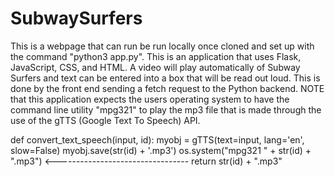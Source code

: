 # SubwaySurfers

This is a webpage that can run be run locally once cloned and set up with the command "python3 app.py". 
This is an application that uses Flask, JavaScript, CSS, and HTML. A video will play automatically of Subway Surfers and text can be entered into a box that 
will be read out loud. This is done by the front end sending a fetch request to the Python backend. NOTE that this application expects the users 
operating system to have the command line utility "mpg321" to play the mp3 file that is made through the use of the gTTS (Google Text To Speech) API.


def convert_text_speech(input, id):
    myobj = gTTS(text=input, lang='en', slow=False)
    myobj.save(str(id) + '.mp3')
    os.system("mpg321 " + str(id) + ".mp3")   <---------------------------------
    return str(id) + ".mp3"
